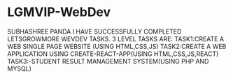 # LGMVIP-WebDev
SUBHASHREE PANDA
I HAVE SUCCESSFULLY COMPLETED LETSGROWMORE WEVDEV TASKS.
3 LEVEL TASKS ARE:
TASK1:CREATE A WEB SINGLE PAGE WEBSITE (USING HTML,CSS,JS)
TASK2:CREATE A WEB APPLICATION USING CREATE-REACT-APP(USING HTML,CSS,JS,REACT)
TASK3:-STUDENT RESULT MANAGEMENT SYSTEM(USING PHP AND MYSQL)
